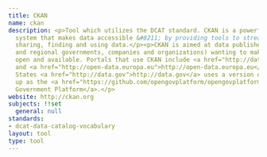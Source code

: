 ```yaml
---
title: CKAN
name: ckan
description: <p>Tool which utilizes the DCAT standard. CKAN is a powerful data management
  system that makes data accessible &#8211; by providing tools to streamline publishing,
  sharing, finding and using data.</p><p>CKAN is aimed at data publishers (national
  and regional governments, companies and organizations) wanting to make their data
  open and available. Portals that use CKAN include <a href="http://data.gov.uk">http://data.gov.uk</a>
  and <a href="http://open-data.europa.eu">http://open-data.europa.eu</a>. The United
  States <a href="http://data.gov">http://data.gov</a> uses a version of CKAN wrapped
  up as the <a href="https://github.com/opengovplatform/opengovplatform-beta">Open
  Government Platform</a>.</p>
website: http://ckan.org
subjects: !!set
  general: null
standards:
- dcat-data-catalog-vocabulary
layout: tool
type: tool
---
```


